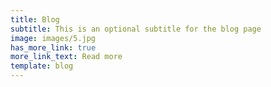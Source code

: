 ```yaml
---
title: Blog
subtitle: This is an optional subtitle for the blog page
image: images/5.jpg
has_more_link: true
more_link_text: Read more
template: blog
---
```

